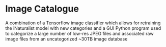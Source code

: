 # Image Catalogue

A combination of a Tensorflow image classifier which allows for retraining the iNaturalist model with new categories and a GUI Python program used to categorize a large number of low-res JPEG files and associated raw image files from an uncategorized ~30TB image database
